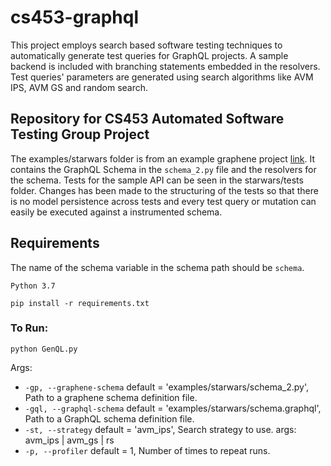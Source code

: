 # cs453-graphql
This project employs search based software testing techniques to automatically generate test queries for GraphQL projects. A sample backend is included with branching statements embedded in the resolvers. Test queries' parameters are generated using search algorithms like AVM IPS, AVM GS and random search.

## Repository for CS453 Automated Software Testing Group Project

The examples/starwars folder is from an example graphene project [link](https://github.com/graphql-python/graphene/tree/master/examples/starwars). It contains the GraphQL Schema in the `schema_2.py` file and the resolvers for the schema. Tests for the sample API can be seen in the starwars/tests folder. Changes has been made to the structuring of the tests so that there is no model persistence across tests and every test query or mutation can easily be executed against a instrumented schema.

## Requirements
The name of the schema variable in the schema path should be `schema`.

    Python 3.7
    
    pip install -r requirements.txt

### To Run:
    python GenQL.py
Args:
- `-gp, --graphene-schema` default = 'examples/starwars/schema_2.py', Path to a graphene schema definition file.
- `-gql, --graphql-schema` default = 'examples/starwars/schema.graphql', Path to a GraphQL schema definition file.
- `-st, --strategy` default = 'avm_ips', Search strategy to use. args: avm_ips | avm_gs | rs
- `-p, --profiler` default = 1, Number of times to repeat runs.

